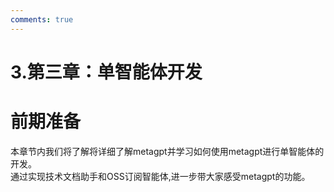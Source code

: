 ```yaml
---
comments: true
---
```


# 3.第三章：单智能体开发

# 前期准备

本章节内我们将了解将详细了解metagpt并学习如何使用metagpt进行单智能体的开发。  
通过实现技术文档助手和OSS订阅智能体,进一步带大家感受metagpt的功能。
